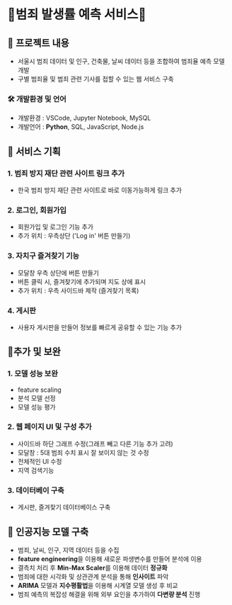 # 🚨범죄 발생률 예측 서비스🚨

## 📌 프로젝트 내용 
- 서울시 범죄 데이터 및 인구, 건축물, 날씨 데이터 등을 조합하여 범죄율 예측 모델 개발
- 구별 범죄율 및 범죄 관련 기사를 접할 수 있는 웹 서비스 구축

### 🛠️ 개발환경 및 언어
- 개발환경 : VSCode, Jupyter Notebook, MySQL
- 개발언어 : **Python**, SQL, JavaScript, Node.js

## 📌 서비스 기획
### 1. 범죄 방지 재단 관련 사이트 링크 추가
- 한국 범죄 방지 재단 관련 사이트로 바로 이동가능하게 링크 추가

### 2. 로그인, 회원가입
- 회원가입 및 로그인 기능 추가
- 추가 위치 : 우측상단 ('Log in' 버튼 만들기)
  
### 3. 자치구 즐겨찾기 기능
- 모달창 우측 상단에 버튼 만들기
- 버튼 클릭 시, 즐겨찾기에 추가되며 지도 상에 표시
- 추가 위치 : 우측 사이드바 제작 (즐겨찾기 목록)

### 4. 게시판
- 사용자 게시판을 만들어 정보를 빠르게 공유할 수 있는 기능 추가
  

## 📌추가 및 보완
### 1. 모델 성능 보완
- feature scaling
- 분석 모델 선정
- 모델 성능 평가
### 2. 웹 페이지 UI 및 구성 추가
- 사이드바 하단 그래프 수정(그래프 빼고 다른 기능 추가 고려)
- 모달창 : 5대 범죄 수치 표시 잘 보이지 않는 것 수정
- 전체적인 UI 수정
- 지역 검색기능
### 3. 데이터베이 구축
- 게시판, 즐겨찾기 데이터베이스 구축

## 📌 인공지능 모델 구축
- 범죄, 날씨, 인구, 지역 데이터 등을 수집
- **feature engineering**을 이용해 새로운 파생변수를 만들어 분석에 이용
- 결측치 처리 후 **Min-Max Scaler**를 이용해 데이터 **정규화**
- 범죄에 대한 시각화 및 상관관계 분석을 통해 **인사이트** 파악
- **ARIMA** 모델과 **지수평활법**을 이용해 시계열 모델 생성 후 비교
- 범죄 예측의 복잡성 해결을 위해 외부 요인을 추가하여 **다변량 분석** 진행
